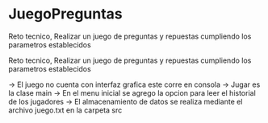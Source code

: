 # JuegoPreguntas
Reto tecnico, Realizar un juego de preguntas y repuestas cumpliendo los parametros establecidos

Reto tecnico, Realizar un juego de preguntas y repuestas cumpliendo los parametros establecidos

-> El juego no cuenta con interfaz grafica este corre en consola
-> Jugar es la clase main
-> En el menu inicial se agrego la opcion para leer el historial de los jugadores 
-> El almacenamiento de datos se realiza mediante el archivo juego.txt en la carpeta src
